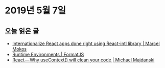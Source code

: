 # 2019년 5월 7일

## 오늘 읽은 글

* [Internationalize React apps done right using React-intl library | Marcel Mokos](https://medium.com/ableneo/internationalize-react-apps-done-right-using-react-intl-library-82978dbe175e)
* [Runtime Environments | FormatJS](https://formatjs.io/guides/runtime-environments/)
* [React — Why useContext() will clean your code | Michael Majdanski](https://medium.com/@mmajdanski/react-why-usecontext-will-clean-your-code-ca2b185e23f5)
